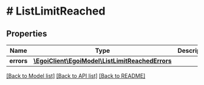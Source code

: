 # # ListLimitReached

## Properties

Name | Type | Description | Notes
------------ | ------------- | ------------- | -------------
**errors** | [**\EgoiClient\EgoiModel\ListLimitReachedErrors**](ListLimitReachedErrors.md) |  | [optional]

[[Back to Model list]](../../README.md#models) [[Back to API list]](../../README.md#endpoints) [[Back to README]](../../README.md)
